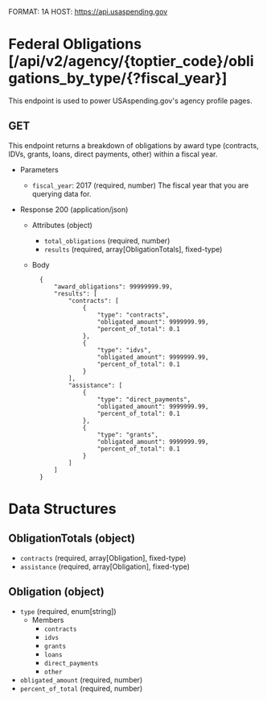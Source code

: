 FORMAT: 1A
HOST: https://api.usaspending.gov

# Federal Obligations [/api/v2/agency/{toptier_code}/obligations_by_type/{?fiscal_year}]

This endpoint is used to power USAspending.gov's agency profile pages.

## GET

This endpoint returns a breakdown of obligations by award type (contracts, IDVs, grants, loans, direct payments, other) within a fiscal year.

+ Parameters
    + `fiscal_year`: 2017 (required, number)
        The fiscal year that you are querying data for.
        
+ Response 200 (application/json)
    + Attributes (object)
        + `total_obligations` (required, number)
        + `results` (required, array[ObligationTotals], fixed-type)

    + Body

            {
                "award_obligations": 99999999.99,
                "results": [
                    "contracts": [
                        {
                            "type": "contracts",
                            "obligated_amount": 9999999.99,
                            "percent_of_total": 0.1
                        },
                        {
                            "type": "idvs",
                            "obligated_amount": 9999999.99,
                            "percent_of_total": 0.1
                        }
                    ],
                    "assistance": [
                        {
                            "type": "direct_payments",
                            "obligated_amount": 9999999.99,
                            "percent_of_total": 0.1
                        },
                        {
                            "type": "grants",
                            "obligated_amount": 9999999.99,
                            "percent_of_total": 0.1
                        }
                    ]
                ]
            }

# Data Structures

## ObligationTotals (object)
+ `contracts` (required, array[Obligation], fixed-type)
+ `assistance` (required, array[Obligation], fixed-type)
## Obligation (object)
+ `type` (required, enum[string])
    + Members
        + `contracts`
        + `idvs`
        + `grants`
        + `loans`
        + `direct_payments`
        + `other`
+ `obligated_amount` (required, number)
+ `percent_of_total` (required, number)
